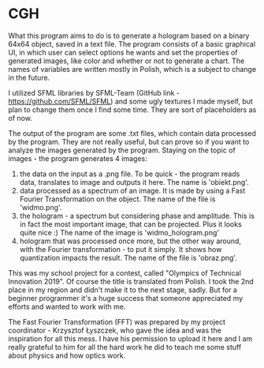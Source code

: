 # CGH
What this program aims to do is to generate a hologram based on a binary 64x64 object, saved in a text file.
The program consists of a basic graphical UI, in which user can select options he wants and set the properties of generated images, like color and whether or not to generate a chart.
The names of variables are written mostly in Polish, which is a subject to change in the future.

I utilized SFML libraries by SFML-Team (GitHub link - https://github.com/SFML/SFML) and some ugly textures I made myself, but plan to change them once I find some time. They are sort of placeholders as of now.

The output of the program are some .txt files, which contain data processed by the program. They are not really useful, but can prove so if you want to analyze the images generated by the program.
Staying on the topic of images - the program generates 4 images:
1. the data on the input as a .png file. To be quick - the program reads data, translates to image and outputs it here. The name is 'obiekt.png'.
2. data processed as a spectrum of an image. It is made by using a Fast Fourier Transformation on the object. The name of the file is 'widmo.png'.
3. the hologram - a spectrum but considering phase and amplitude. This is in fact the most important image, that can be projected. Plus it looks quite nice :) The name of the image is 'widmo_hologram.png'
4. hologram that was processed once more, but the other way around, with the Fourier transformation - to put it simply. It shows how quantization impacts the result. The name of the file is 'obraz.png'.


This was my school project for a contest, called "Olympics of Technical Innovation 2019". Of course the title is translated from Polish. I took the 2nd place in my region and didn't make it to the next stage, sadly. But for a beginner programmer it's a huge success that someone appreciated my efforts and wanted to work with me.

The Fast Fourier Transformation (FFT) was prepared by my project coordinator - Krzysztof Łyszczek, who gave the idea and was the inspiration for all this mess. I have his permission to upload it here and I am really grateful to him for all the hard work he did to teach me some stuff about physics and how optics work.
